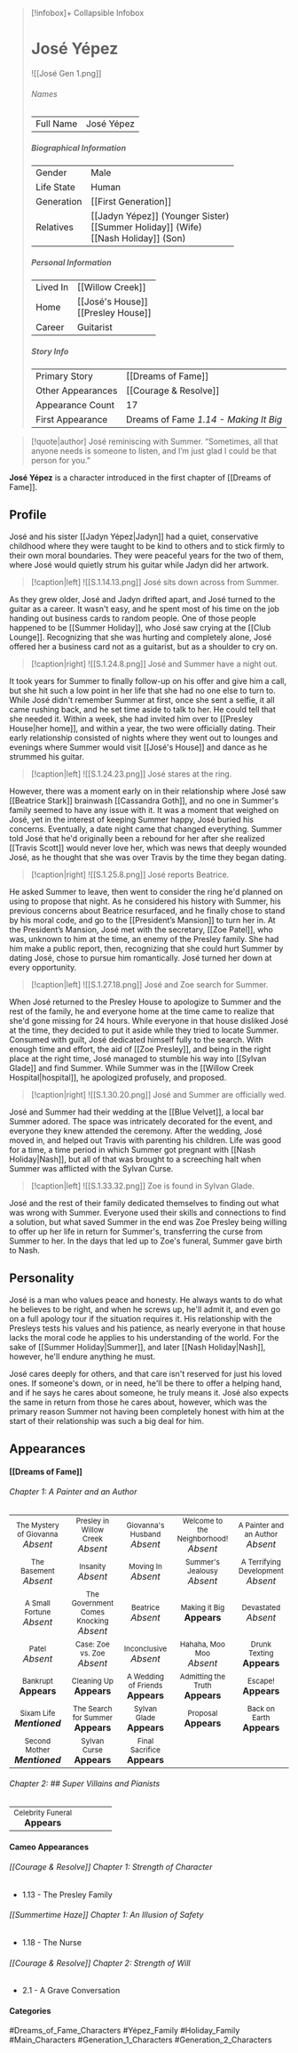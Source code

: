> [!infobox]+ Collapsible Infobox
> # José Yépez
> ![[José Gen 1.png]] 
> ###### Names 
> |  |  | 
> | ---- | ---- | 
> | Full Name | José Yépez | 
>
> ##### Biographical Information
> |  |  | 
> | ---- | ---- | 
> | Gender | Male | 
> | Life State | Human |
> | Generation | [[First Generation]] |
> | Relatives | [[Jadyn Yépez]] (Younger Sister)<br>[[Summer Holiday]] (Wife)<br>[[Nash Holiday]] (Son)
> 
> ##### Personal Information
> |  |  | 
> | ---- | ---- | 
> | Lived In |[[Willow Creek]]| 
> | Home |[[José's House]]<br>[[Presley House]]| 
> | Career | Guitarist| 
> 
> ##### Story Info
> |  |  | 
> | ---- | ---- | 
> | Primary Story | [[Dreams of Fame]] | 
> | Other Appearances | [[Courage & Resolve]] | 
> | Appearance Count | 17 | 
> | First Appearance | Dreams of Fame *1.14 - Making It Big*

> [!quote|author] José reminiscing with Summer.
> “Sometimes, all that anyone needs is someone to listen, and I’m just glad I could be that person for you.”

**José Yépez** is a character introduced in the first chapter of [[Dreams of Fame]]. 

## Profile
José and his sister [[Jadyn Yépez|Jadyn]] had a quiet, conservative childhood where they were taught to be kind to others and to stick firmly to their own moral boundaries. They were peaceful years for the two of them, where José would quietly strum his guitar while Jadyn did her artwork. 

> [!caption|left]
> ![[S.1.14.13.png]] 
> José sits down across from Summer.

As they grew older, José and Jadyn drifted apart, and José turned to the guitar as a career. It wasn't easy, and he spent most of his time on the job handing out business cards to random people. One of those people happened to be [[Summer Holiday]], who José saw crying at the [[Club Lounge]]. Recognizing that she was hurting and completely alone, José offered her a business card not as a guitarist, but as a shoulder to cry on.

> [!caption|right]
> ![[S.1.24.8.png]] 
> José and Summer have a night out.

It took years for Summer to finally follow-up on his offer and give him a call, but she hit such a low point in her life that she had no one else to turn to. While José didn't remember Summer at first, once she sent a selfie, it all came rushing back, and he set time aside to talk to her. He could tell that she needed it. Within a week, she had invited him over to [[Presley House|her home]], and within a year, the two were officially dating. Their early relationship consisted of nights where they went out to lounges and evenings where Summer would visit [[José's House]] and dance as he strummed his guitar.

> [!caption|left]
> ![[S.1.24.23.png]] 
> José stares at the ring.

However, there was a moment early on in their relationship where José saw [[Beatrice Stark]] brainwash [[Cassandra Goth]], and no one in Summer's family seemed to have any issue with it. It was a moment that weighed on José, yet in the interest of keeping Summer happy, José buried his concerns. Eventually, a date night came that changed everything. Summer told José that he'd originally been a rebound for her after she realized [[Travis Scott]] would never love her, which was news that deeply wounded José, as he thought that she was over Travis by the time they began dating. 

> [!caption|right]
> ![[S.1.25.8.png]] 
> José reports Beatrice.

He asked Summer to leave, then went to consider the ring he'd planned on using to propose that night. As he considered his history with Summer, his previous concerns about Beatrice resurfaced, and he finally chose to stand by his moral code, and go to the [[President’s Mansion]] to turn her in. At the President’s Mansion, José met with the secretary, [[Zoe Patel]], who was, unknown to him at the time, an enemy of the Presley family. She had him make a public report, then, recognizing that she could hurt Summer by dating José, chose to pursue him romantically. José turned her down at every opportunity.

> [!caption|left]
> ![[S.1.27.18.png]] 
> José and Zoe search for Summer.

When José returned to the Presley House to apologize to Summer and the rest of the family, he and everyone home at the time came to realize that she'd gone missing for 24 hours. While everyone in that house disliked José at the time, they decided to put it aside while they tried to locate Summer. Consumed with guilt, José dedicated himself fully to the search. With enough time and effort, the aid of [[Zoe Presley]], and being in the right place at the right time, José managed to stumble his way into [[Sylvan Glade]] and find Summer. While Summer was in the [[Willow Creek Hospital|hospital]], he apologized profusely, and proposed.

> [!caption|right]
> ![[S.1.30.20.png]] 
> José and Summer are officially wed.

José and Summer had their wedding at the [[Blue Velvet]], a local bar Summer adored. The space was intricately decorated for the event, and everyone they knew attended the ceremony. After the wedding, José moved in, and helped out Travis with parenting his children. Life was good for a time, a time period in which Summer got pregnant with [[Nash Holiday|Nash]], but all of that was brought to a screeching halt when Summer was afflicted with the Sylvan Curse.

> [!caption|left]
> ![[S.1.33.32.png]] 
> Zoe is found in Sylvan Glade.

José and the rest of their family dedicated themselves to finding out what was wrong with Summer. Everyone used their skills and connections to find a solution, but what saved Summer in the end was Zoe Presley being willing to offer up her life in return for Summer's, transferring the curse from Summer to her. In the days that led up to Zoe's funeral, Summer gave birth to Nash.

## Personality
José is a man who values peace and honesty. He always wants to do what he believes to be right, and when he screws up, he'll admit it, and even go on a full apology tour if the situation requires it. His relationship with the Presleys tests his values and his patience, as nearly everyone in that house lacks the moral code he applies to his understanding of the world. For the sake of [[Summer Holiday|Summer]], and later [[Nash Holiday|Nash]], however, he'll endure anything he must.

José cares deeply for others, and that care isn't reserved for just his loved ones. If someone's down, or in need, he'll be there to offer a helping hand, and if he says he cares about someone, he truly means it. José also expects the same in return from those he cares about, however, which was the primary reason Summer not having been completely honest with him at the start of their relationship was such a big deal for him.

## Appearances
#### [[Dreams of Fame]]
###### Chapter 1: A Painter and an Author
|                                                                       |                                                                             |                                                                       |                                                                            |                                                                        |
| --------------------------------------------------------------------- | --------------------------------------------------------------------------- | --------------------------------------------------------------------- | -------------------------------------------------------------------------- | ---------------------------------------------------------------------- |
| <center><font size=2>The Mystery of Giovanna<br><font size=3>*Absent* | <center><font size=2>Presley in Willow Creek<br><font size=3>*Absent*       | <center><font size=2>Giovanna's Husband<br><font size=3>*Absent*      | <center><font size=2>Welcome to the Neighborhood!<br><font size=3>*Absent* | <center><font size=2>A Painter and an Author<br><font size=3>*Absent*  |
| <center><font size=2>The Basement<br><font size=3>*Absent*            | <center><font size=2>Insanity<br><font size=3>*Absent*                      | <center><font size=2>Moving In<br><font size=3>*Absent*               | <center><font size=2>Summer's Jealousy<br><font size=3>*Absent*            | <center><font size=2>A Terrifying Development<br><font size=3>*Absent* |
| <center><font size=2>A Small Fortune<br><font size=3>*Absent*         | <center><font size=2>The Government Comes Knocking<br><font size=3>*Absent* | <center><font size=2>Beatrice<br><font size=3>*Absent*                | <center><font size=2>Making it Big<br><font size=3>**Appears**             | <center><font size=2>Devastated<br><font size=3>*Absent*               |
| <center><font size=2>Patel<br><font size=3>*Absent*                   | <center><font size=2>Case: Zoe vs. Zoe<br><font size=3>*Absent*             | <center><font size=2>Inconclusive<br><font size=3>*Absent*            | <center><font size=2>Hahaha, Moo Moo<br><font size=3>*Absent*              | <center><font size=2>Drunk Texting<br><font size=3>**Appears**         |
| <center><font size=2>Bankrupt<br><font size=3>**Appears**             | <center><font size=2>Cleaning Up<br><font size=3>**Appears**                | <center><font size=2>A Wedding of Friends<br><font size=3>**Appears** | <center><font size=2>Admitting the Truth<br><font size=3>**Appears**       | <center><font size=2>Escape!<br><font size=3>**Appears**               |
| <center><font size=2>Sixam Life<br><font size=3>***Mentioned***       | <center><font size=2>The Search for Summer<br><font size=3>**Appears**      | <center><font size=2>Sylvan Glade<br><font size=3>**Appears**         | <center><font size=2>Proposal<br><font size=3>**Appears**                  | <center><font size=2>Back on Earth<br><font size=3>**Appears**         |
| <center><font size=2>Second Mother<br><font size=3>***Mentioned***    | <center><font size=2>Sylvan Curse<br><font size=3>**Appears**               | <center><font size=2>Final Sacrifice<br><font size=3>**Appears**      |                                                                            |                                                                        |

###### Chapter 2: ## Super Villains and Pianists
|                                                                       |     |     |     |     |
| --------------------------------------------------------------------- | --- | --- | --- | --- |
| <center><font size=2>Celebrity Funeral<br><font size=3>**Appears** |     |     |     |     |

#### Cameo Appearances
###### [[Courage & Resolve]] Chapter 1: Strength of Character
- 1.13 - The Presley Family
###### [[Summertime Haze]] Chapter 1: An Illusion of Safety
- 1.18 - The Nurse
###### [[Courage & Resolve]] Chapter 2: Strength of Will
- 2.1 - A Grave Conversation

#### Categories
#Dreams_of_Fame_Characters #Yépez_Family #Holiday_Family #Main_Characters #Generation_1_Characters #Generation_2_Characters